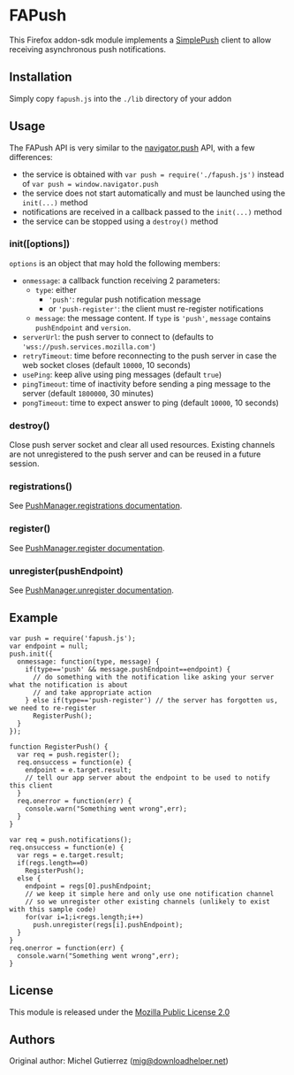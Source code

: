 # FAPush

This Firefox addon-sdk module implements a [SimplePush](https://wiki.mozilla.org/WebAPI/SimplePush/Protocol) client to allow 
receiving asynchronous push notifications.

## Installation

Simply copy `fapush.js` into the `./lib` directory of your addon

## Usage

The FAPush API is very similar to the [navigator.push](https://developer.mozilla.org/en-US/docs/Web/API/PushManager) API, with
a few differences:

- the service is obtained with `var push = require('./fapush.js')` instead of `var push = window.navigator.push`
- the service does not start automatically and must be launched using the `init(...)` method
- notifications are received in a callback passed to the `init(...)` method
- the service can be stopped using a `destroy()` method

### init([options])

`options` is an object that may hold the following members:

- `onmessage`: a callback function receiving 2 parameters:
  + `type`: either 
    * `'push'`: regular push notification message  
    * or `'push-register'`: the client must re-register notifications
  + `message`: the message content. If `type` is `'push'`, `message` contains `pushEndpoint` and `version`.
- `serverUrl`: the push server to connect to (defaults to `'wss://push.services.mozilla.com'`)
- `retryTimeout`: time before reconnecting to the push server in case the web socket closes (default `10000`, 10 seconds)
- `usePing`: keep alive using ping messages (default `true`)
- `pingTimeout`: time of inactivity before sending a ping message to the server (default `1800000`, 30 minutes)
- `pongTimeout`: time to expect answer to ping (default `10000`, 10 seconds)

### destroy()

Close push server socket and clear all used resources. Existing channels are not unregistered to the push server
and can be reused in a future session.

### registrations()

See [PushManager.registrations documentation](https://developer.mozilla.org/en-US/docs/Web/API/PushManager.registrations).

### register()

See [PushManager.register documentation](https://developer.mozilla.org/en-US/docs/Web/API/PushManager.register).

### unregister(pushEndpoint)

See [PushManager.unregister documentation](https://developer.mozilla.org/en-US/docs/Web/API/PushManager.unregister).

## Example

```
var push = require('fapush.js');
var endpoint = null;
push.init({
  onmessage: function(type, message) {
    if(type=='push' && message.pushEndpoint==endpoint) {
      // do something with the notification like asking your server what the notification is about
      // and take appropriate action
    } else if(type=='push-register') // the server has forgotten us, we need to re-register
      RegisterPush();
  }
});

function RegisterPush() {
  var req = push.register();
  req.onsuccess = function(e) {
    endpoint = e.target.result;
    // tell our app server about the endpoint to be used to notify this client
  }
  req.onerror = function(err) {
    console.warn("Something went wrong",err);
  }
}

var req = push.notifications();
req.onsuccess = function(e) {
  var regs = e.target.result;
  if(regs.length==0)
  	RegisterPush();
  else {
    endpoint = regs[0].pushEndpoint;
    // we keep it simple here and only use one notification channel
    // so we unregister other existing channels (unlikely to exist with this sample code)
    for(var i=1;i<regs.length;i++)
      push.unregister(regs[i].pushEndpoint); 
  }
}
req.onerror = function(err) {
  console.warn("Something went wrong",err);
}
```

## License

This module is released under the [Mozilla Public License 2.0](https://www.mozilla.org/MPL/2.0/)

## Authors

Original author: Michel Gutierrez (mig@downloadhelper.net)


